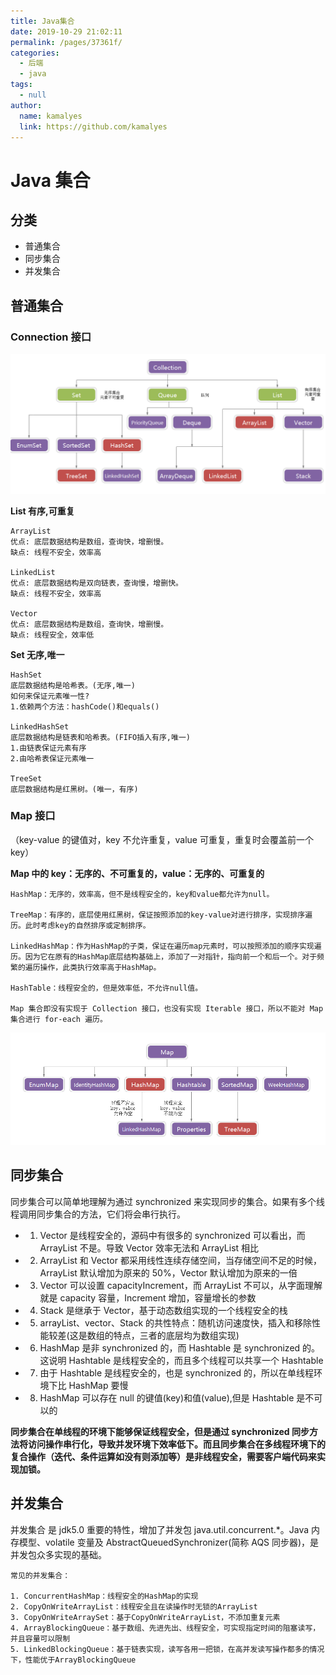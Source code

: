 ```yaml
---
title: Java集合
date: 2019-10-29 21:02:11
permalink: /pages/37361f/
categories: 
  - 后端
  - java
tags: 
  - null
author: 
  name: kamalyes
  link: https://github.com/kamalyes
---
```


# Java 集合

## 分类

- 普通集合
- 同步集合
- 并发集合

## 普通集合

### Connection 接口
![](../../assets/images/backend/985104087d9f45bbbf231d503cea2096.png)

**List 有序,可重复**

```
ArrayList
优点: 底层数据结构是数组，查询快，增删慢。
缺点: 线程不安全，效率高

LinkedList
优点: 底层数据结构是双向链表，查询慢，增删快。
缺点: 线程不安全，效率高

Vector
优点: 底层数据结构是数组，查询快，增删慢。
缺点: 线程安全，效率低
```

**Set 无序,唯一**

```
HashSet
底层数据结构是哈希表。(无序,唯一)
如何来保证元素唯一性?
1.依赖两个方法：hashCode()和equals()

LinkedHashSet
底层数据结构是链表和哈希表。(FIFO插入有序,唯一)
1.由链表保证元素有序
2.由哈希表保证元素唯一

TreeSet
底层数据结构是红黑树。(唯一，有序)
```

### Map 接口

（key-value 的键值对，key 不允许重复，value 可重复，重复时会覆盖前一个 key）

**Map 中的 key：无序的、不可重复的，value：无序的、可重复的**

```
HashMap：无序的，效率高，但不是线程安全的，key和value都允许为null。

TreeMap：有序的，底层使用红黑树，保证按照添加的key-value对进行排序，实现排序遍历。此时考虑key的自然排序或定制排序。

LinkedHashMap：作为HashMap的子类，保证在遍历map元素时，可以按照添加的顺序实现遍历。因为它在原有的HashMap底层结构基础上，添加了一对指针，指向前一个和后一个。对于频繁的遍历操作，此类执行效率高于HashMap。

HashTable：线程安全的，但是效率低，不允许null值。

Map 集合即没有实现于 Collection 接口，也没有实现 Iterable 接口，所以不能对 Map 集合进行 for-each 遍历。
```
![](../../assets/images/backend/4e8e6b5a7baf49edac64a4f9c587a1ff.png)

## 同步集合

同步集合可以简单地理解为通过 synchronized 来实现同步的集合。如果有多个线程调用同步集合的方法，它们将会串行执行。

- 1. Vector 是线程安全的，源码中有很多的 synchronized 可以看出，而 ArrayList 不是。导致 Vector 效率无法和 ArrayList 相比

- 2. ArrayList 和 Vector 都采用线性连续存储空间，当存储空间不足的时候，ArrayList 默认增加为原来的 50%，Vector 默认增加为原来的一倍

- 3. Vector 可以设置 capacityIncrement，而 ArrayList 不可以，从字面理解就是 capacity 容量，Increment 增加，容量增长的参数

- 4. Stack 是继承于 Vector，基于动态数组实现的一个线程安全的栈

- 5. arrayList、vector、Stack 的共性特点：随机访问速度快，插入和移除性能较差(这是数组的特点，三者的底层均为数组实现)

- 6. HashMap 是非 synchronized 的，而 Hashtable 是 synchronized 的。这说明 Hashtable 是线程安全的，而且多个线程可以共享一个 Hashtable

- 7. 由于 Hashtable 是线程安全的，也是 synchronized 的，所以在单线程环境下比 HashMap 要慢

- 8. HashMap 可以存在 null 的键值(key)和值(value),但是 Hashtable 是不可以的

**同步集合在单线程的环境下能够保证线程安全，但是通过 synchronized 同步方法将访问操作串行化，导致并发环境下效率低下。而且同步集合在多线程环境下的复合操作（迭代、条件运算如没有则添加等）是非线程安全，需要客户端代码来实现加锁。**

## 并发集合

并发集合 是 jdk5.0 重要的特性，增加了并发包 java.util.concurrent.\*。Java 内存模型、volatile 变量及 AbstractQueuedSynchronizer(简称 AQS 同步器)，是并发包众多实现的基础。

```
常见的并发集合：

1. ConcurrentHashMap：线程安全的HashMap的实现
2. CopyOnWriteArrayList：线程安全且在读操作时无锁的ArrayList
3. CopyOnWriteArraySet：基于CopyOnWriteArrayList，不添加重复元素
4. ArrayBlockingQueue：基于数组、先进先出、线程安全，可实现指定时间的阻塞读写，并且容量可以限制
5. LinkedBlockingQueue：基于链表实现，读写各用一把锁，在高并发读写操作都多的情况下，性能优于ArrayBlockingQueue
```
